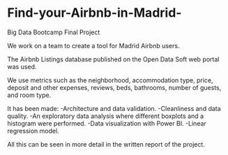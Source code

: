 # Find-your-Airbnb-in-Madrid-
Big Data Bootcamp Final Project 

We work on a team to create a tool for Madrid Airbnb users.

The Airbnb Listings database published on the Open Data Soft web portal was used.

We use metrics such as the neighborhood, accommodation type, price, deposit and other expenses, reviews, beds, bathrooms, number of guests, and room type.

It has been made:
-Architecture and data validation.
-Cleanliness and data quality. 
-An exploratory data analysis where different boxplots and a histogram were performed.
-Data visualization with Power BI.
-Linear regression model.

All this can be seen in more detail in the written report of the project.
